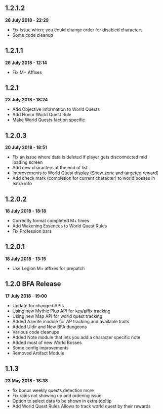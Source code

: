 1.2.1.2
----
**28 July 2018 - 22:29**

- Fix Issue where you could change order for disabled characters
- Some code cleanup

1.2.1.1
----
**26 July 2018 - 12:14**

- Fix M+ Affixes

1.2.1
----
**23 July 2018 - 18:24**

- Add Objective information to World Quests
- Add Honor World Quest Rule
- Make World Quests faction specific

1.2.0.3
----
**20 July 2018 - 18:51**

- Fix an issue where data is deleted if player gets disconnected mid loading screen
- Add new characters at the end of list
- Improvements to World Quest display (Show zone and targeted reward)
- Add check mark (completion for current character) to world bosses in extra info

1.2.0.2
----
**18 July 2018 - 18:18**

- Correctly format completed M+ times
- Add Wakening Essences to World Quest Rules
- Fix Profession bars

1.2.0.1
----
**18 July 2018 - 13:15**

- Use Legion M+ affixes for prepatch

1.2.0 BFA Release
----
**17 July 2018 - 19:00**

- Update for changed APIs
- Using new Mythic Plus API for key/affix tracking
- Using new Map API for world quest tracking
- Added Azerite module for AP tracking and available traits
- Added Uldir and New BFA dungeons
- Various code cleanups
- Added Note module that lets you add a character specific note
- Added most of new World Bosses
- Some config improvements
- Removed Artifact Module


1.1.3
----
**23 May 2018 - 18:38**



- fix bonus weekly quests detection more
- Fix raids not showing up and ordering issue
- Option to select data to be shown in extra tooltip
- Add World Quest Rules Allows to track world quest by their rewards

